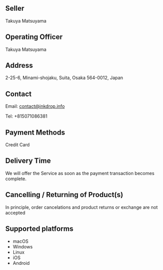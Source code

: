 ## Seller

Takuya Matsuyama

## Operating Officer

Takuya Matsuyama

## Address

2-25-6, Minami-shojaku, Suita, Osaka 564-0012, Japan

## Contact

Email: contact@inkdrop.info

Tel: +815071086381

## Payment Methods

Credit Card

## Delivery Time

We will offer the Service as soon as the payment transaction becomes complete.

## Cancelling / Returning of Product(s)

In principle, order cancelations and product returns or exchange are not accepted

## Supported platforms

 * macOS
 * Windows
 * Linux
 * iOS
 * Android

